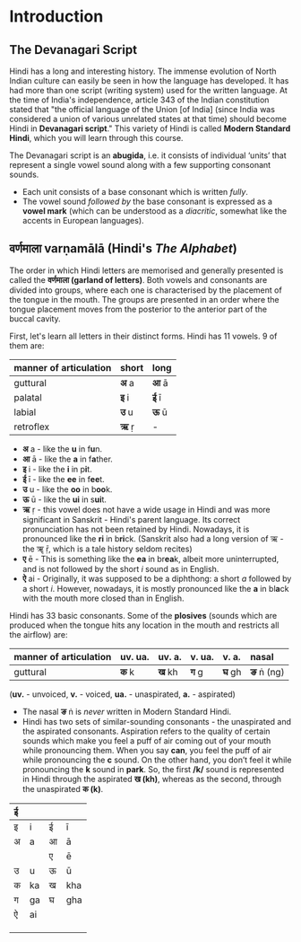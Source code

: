 # Introduction

## The Devanagari Script

Hindi has a long and interesting history. The immense evolution of North Indian culture can easily be seen in how the language has developed. It has had more than one script \(writing system\) used for the written language. At the time of India's independence, article 343 of the Indian constitution stated that "the official language of the Union \[of India\] \(since India was considered a union of various unrelated states at that time\) should become Hindi in **Devanagari script**." This variety of Hindi is called **Modern Standard Hindi**, which you will learn through this course.

The Devanagari script is an **abugida**, i.e. it consists of individual ‘units’ that represent a single vowel sound along with a few supporting consonant sounds.

* Each unit consists of a base consonant which is written _fully_.
* The vowel sound _followed by_ the base consonant is expressed as a **vowel mark** \(which can be understood as a _diacritic_, somewhat like the accents in European languages\).

## वर्णमाला varṇamālā \(Hindi's _The Alphabet_\)

The order in which Hindi letters are memorised and generally presented is called the **वर्णमाला \(garland of letters\)**. Both vowels and consonants are divided into groups, where each one is characterised by the placement of the tongue in the mouth. The groups are presented in an order where the tongue placement moves from the posterior to the anterior part of the buccal cavity.

First, let's learn all letters in their distinct forms. Hindi has 11 vowels. 9 of them are:

| manner of articulation | short | long |
| :--- | :--- | :--- |
| guttural | **अ** a | **आ** ā |
| palatal | **इ** i | **ई** ī |
| labial | **उ** u | **ऊ** ū |
| retroflex | **ऋ** ṛ | - |

* **अ** a - like the **u** in f**u**n.
* **आ** ā - like the **a** in f**a**ther.
* **इ** i - like the **i** in p**i**t.
* **ई** ī - like the **ee** in f**ee**t.
* **उ** u - like the **oo** in b**oo**k.
* **ऊ** ū - like the **ui** in s**ui**t.
* **ऋ** ṛ - this vowel does not have a wide usage in Hindi and was more significant in Sanskrit - Hindi's parent language. Its correct pronunciation has not been retained by Hindi. Nowadays, it is pronounced like the **ri** in b**ri**ck. \(Sanskrit also had a long version of ऋ - the ॠ ṝ, which is a tale history seldom recites\)
* **ए** ē - This is something like the **ea** in br**ea**k, albeit more uninterrupted, and is not followed by the short _i_ sound as in English.
* **ऐ** ai - Originally, it was supposed to be a diphthong: a short _a_ followed by a short _i_. However, nowadays, it is mostly pronounced like the **a** in bl**a**ck with the mouth more closed than in English.

Hindi has 33 basic consonants. Some of the **plosives** \(sounds which are produced when the tongue hits any location in the mouth and restricts all the airflow\) are:

| manner of articulation | uv. ua. | uv. a. | v. ua. | v. a. | nasal |
| :--- | :--- | :--- | :--- | :--- | :--- |
| guttural | **क** k | **ख** kh | **ग** g | **घ** gh | **ङ** ṅ \(ng\) |

\(**uv.** - unvoiced, **v.** - voiced, **ua.** - unaspirated, **a.** - aspirated\)

* The nasal **ङ** ṅ is _never_ written in Modern Standard Hindi.
* Hindi has two sets of similar-sounding consonants - the unaspirated and the aspirated consonants. Aspiration refers to the quality of certain sounds which make you feel a puff of air coming out of your mouth while pronouncing them. When you say **can**, you feel the puff of air while pronouncing the **c** sound. On the other hand, you don’t feel it while pronouncing the **k** sound in **park**. So, the first **/k/** sound is represented in Hindi through the aspirated **ख \(kh\)**, whereas as the second, through the unaspirated **क \(k\)**.

| ई |  |  |  |
| :--- | :--- | :--- | :--- |
| इ | i | ई | ī |
| अ | a | आ | ā |
|  |  | ए | ē |
| उ | u | ऊ | ū |
| क | ka | ख | kha |
| ग | ga | घ | gha |
| ऐ | ai |  |  |
|  |  |  |  |
|  |  |  |  |
|  |  |  |  |

